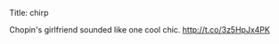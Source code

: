 Title: chirp

Chopin's girlfriend sounded like one cool chic. <a href="http://t.co/3z5HpJx4PK">http://t.co/3z5HpJx4PK</a>
